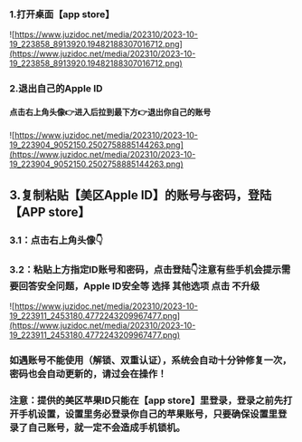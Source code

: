 ### 1.打开桌面【app store】

![https://www.juzidoc.net/media/202310/2023-10-19_223858_8913920.19482188307016712.png](https://www.juzidoc.net/media/202310/2023-10-19_223858_8913920.19482188307016712.png)

### 2.退出自己的Apple ID

#### 点击右上角头像👉进入后拉到最下方👉退出你自己的账号

![https://www.juzidoc.net/media/202310/2023-10-19_223904_9052150.2502758885144263.png](https://www.juzidoc.net/media/202310/2023-10-19_223904_9052150.2502758885144263.png)

## 3.复制粘贴【美区Apple ID】的账号与密码，登陆【APP store】

### 3.1：点击右上角头像👇

### 3.2：粘贴上方指定ID账号和密码，点击登陆👇注意有些手机会提示需要回答安全问题，Apple ID安全等 选择 其他选项 点击 不升级

![https://www.juzidoc.net/media/202310/2023-10-19_223911_2453180.4772243209967477.png](https://www.juzidoc.net/media/202310/2023-10-19_223911_2453180.4772243209967477.png)

### 如遇账号不能使用（解锁、双重认证），系统会自动十分钟修复一次，密码也会自动更新的，请过会在操作！

### 注意：提供的美区苹果ID只能在【app store】里登录，登录之前先打开手机设置，设置里务必登录你自己的苹果账号，只要确保设置里登录了自己账号，就一定不会造成手机锁机。


